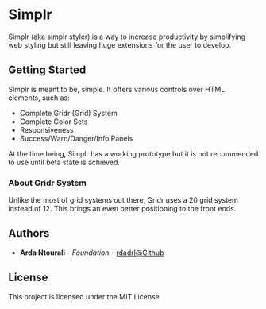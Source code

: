 # Simplr
Simplr (aka simplr styler) is a way to increase productivity by simplifying web styling but still leaving huge extensions for the user to develop.

## Getting Started
Simplr is meant to be, simple. It offers various controls over HTML elements, such as:
* Complete Gridr (Grid) System
* Complete Color Sets
* Responsiveness
* Success/Warn/Danger/Info Panels

At the time being, Simplr has a working prototype but it is not recommended to use until beta state is achieved.

### About Gridr System
Unlike the most of grid systems out there, Gridr uses a 20 grid system instead of 12. This brings an even better positioning to the front ends.

## Authors

* **Arda Ntourali** - *Foundation* - [rdadrl@Github](https://github.com/rdadrl)
## License

This project is licensed under the MIT License
